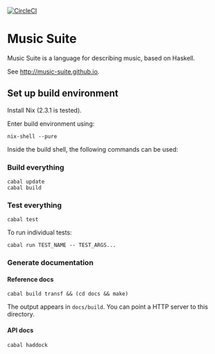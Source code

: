 [![CircleCI](https://circleci.com/gh/hanshoglund/music-suite.svg?style=svg)](https://circleci.com/gh/hanshoglund/music-suite)

# Music Suite

Music Suite is a language for describing music, based on Haskell.

See <http://music-suite.github.io>.

## Set up build environment

Install Nix (2.3.1 is tested).

Enter build environment using:

```
nix-shell --pure
```

Inside the build shell, the following commands can be used:

### Build everything

```
cabal update
cabal build
```

### Test everything

```
cabal test
```

To run individual tests:

```
cabal run TEST_NAME -- TEST_ARGS...
```

### Generate documentation

#### Reference docs

```
cabal build transf && (cd docs && make)
```

The output appears in `docs/build`. You can point a HTTP server to this directory.

#### API docs

```
cabal haddock
```
